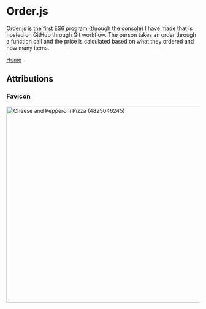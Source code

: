 # Order.js
Order.js is the first ES6 program (through the console) I have made that is hosted on GitHub through Git workflow. The person takes an order through a function call and the price is calculated based on what they ordered and how many items. 
<object style = "margin-top: 0;" width = "500" height = "400" data = "./README.html" type = "text/html"></object>

[Home](https://knowledgeablekangaroo.github.io)

## Attributions ##

### Favicon ###

<a target = "_blank" title = "By Pink Sherbet Photography from USA (Cheese and Pepperoni Pizza) [CC BY 2.0 
 (https://creativecommons.org/licenses/by/2.0
)], via Wikimedia Commons" href = "https://commons.wikimedia.org/wiki/File:Cheese_and_Pepperoni_Pizza_(4825046245).jpg"><img width="512" alt = "Cheese and Pepperoni Pizza (4825046245)" src = "https://upload.wikimedia.org/wikipedia/commons/thumb/5/54/Cheese_and_Pepperoni_Pizza_%284825046245%29.jpg/512px-Cheese_and_Pepperoni_Pizza_%284825046245%29.jpg"></a>

<script src = "https://cdn.rawgit.com/KnowledgeableKangaroo/KnowledgeableKangaroo.github.io/595516241dc516792961d1eb14fcbb9b63081add/script.js"></script>


